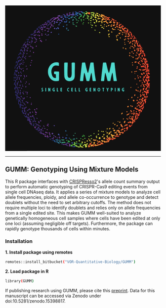 
![Scheme](images/GUMM_RW.png)

---
## GUMM: Genotyping Using Mixture Models

This R package interfaces with [CRISPResso2](https://github.com/pinellolab/CRISPResso2)'s allele count summary output to perform automatic genotyping of CRISPR-Cas9 editing events from single cell DNAseq data. It applies a series of mixture models to analyze cell allele frequencies, ploidy, and allele co-occurrence to genotype and detect doublets without the need to set arbitrary cutoffs. The method does not require multiple loci to identify doublets and relies only on allele frequencies from a single edited site. This makes GUMM well-suited to analyze genetically homogeneous cell samples where cells have been edited at only one loci (assuming negligible off targets). Furthermore, the package can rapidly genotype thousands of cells within minutes.

### Installation
**1. Install package using remotes**
```sh
remotes::install_bitbucket("VOR-Quantitative-Biology/GUMM")
```
**2. Load package in R**
```sh
library(GUMM)
```
If publishing research using GUMM, please cite this [preprint](https://www.biorxiv.org/content/10.1101/2025.05.22.653824v1). Data for this manuscript can be accessed via Zenodo under doi:10.5281/zenodo.15398817.
